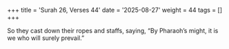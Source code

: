 +++
title = 'Surah 26, Verses 44'
date = '2025-08-27'
weight = 44
tags = []
+++

So they cast down their ropes and staffs, saying, “By Pharaoh’s might, it is we who will surely prevail.”